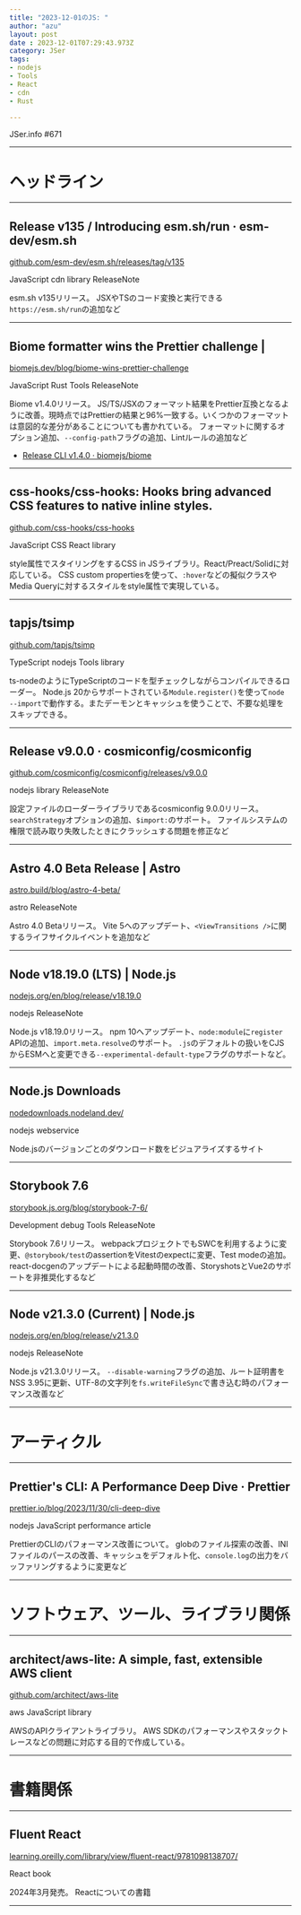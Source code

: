 ```yaml
---
title: "2023-12-01のJS: "
author: "azu"
layout: post
date : 2023-12-01T07:29:43.973Z
category: JSer
tags:
- nodejs
- Tools
- React
- cdn
- Rust

---
```


JSer.info #671

----

<h1 class="site-genre">ヘッドライン</h1>

----

## Release v135 / Introducing esm.sh/run · esm-dev/esm.sh
[github.com/esm-dev/esm.sh/releases/tag/v135](https://github.com/esm-dev/esm.sh/releases/tag/v135 "Release v135 / Introducing esm.sh/run · esm-dev/esm.sh")
<p class="jser-tags jser-tag-icon"><span class="jser-tag">JavaScript</span> <span class="jser-tag">cdn</span> <span class="jser-tag">library</span> <span class="jser-tag">ReleaseNote</span></p>

esm.sh v135リリース。
JSXやTSのコード変換と実行できる
`https://esm.sh/run`の追加など


----

## Biome formatter wins the Prettier challenge |
[biomejs.dev/blog/biome-wins-prettier-challenge](https://biomejs.dev/blog/biome-wins-prettier-challenge "Biome formatter wins the Prettier challenge |")
<p class="jser-tags jser-tag-icon"><span class="jser-tag">JavaScript</span> <span class="jser-tag">Rust</span> <span class="jser-tag">Tools</span> <span class="jser-tag">ReleaseNote</span></p>

Biome v1.4.0リリース。
JS/TS/JSXのフォーマット結果をPrettier互換となるように改善。現時点ではPrettierの結果と96%一致する。いくつかのフォーマットは意図的な差分があることについても書かれている。
フォーマットに関するオプション追加、`--config-path`フラグの追加、Lintルールの追加など

- [Release CLI v1.4.0 · biomejs/biome](https://github.com/biomejs/biome/releases/tag/cli%2Fv1.4.0 "Release CLI v1.4.0 · biomejs/biome")

----

## css-hooks/css-hooks: Hooks bring advanced CSS features to native inline styles.
[github.com/css-hooks/css-hooks](https://github.com/css-hooks/css-hooks "css-hooks/css-hooks: Hooks bring advanced CSS features to native inline styles.")
<p class="jser-tags jser-tag-icon"><span class="jser-tag">JavaScript</span> <span class="jser-tag">CSS</span> <span class="jser-tag">React</span> <span class="jser-tag">library</span></p>

style属性でスタイリングをするCSS in JSライブラリ。React/Preact/Solidに対応している。
CSS custom propertiesを使って、`:hover`などの擬似クラスやMedia Queryに対するスタイルをstyle属性で実現している。


----

## tapjs/tsimp
[github.com/tapjs/tsimp](https://github.com/tapjs/tsimp "tapjs/tsimp")
<p class="jser-tags jser-tag-icon"><span class="jser-tag">TypeScript</span> <span class="jser-tag">nodejs</span> <span class="jser-tag">Tools</span> <span class="jser-tag">library</span></p>

ts-nodeのようにTypeScriptのコードを型チェックしながらコンパイルできるローダー。
Node.js 20からサポートされている`Module.register()`を使って`node --import`で動作する。またデーモンとキャッシュを使うことで、不要な処理をスキップできる。


----

## Release v9.0.0 · cosmiconfig/cosmiconfig
[github.com/cosmiconfig/cosmiconfig/releases/v9.0.0](https://github.com/cosmiconfig/cosmiconfig/releases/v9.0.0 "Release v9.0.0 · cosmiconfig/cosmiconfig")
<p class="jser-tags jser-tag-icon"><span class="jser-tag">nodejs</span> <span class="jser-tag">library</span> <span class="jser-tag">ReleaseNote</span></p>

設定ファイルのローダーライブラリであるcosmiconfig 9.0.0リリース。
`searchStrategy`オプションの追加、`$import:`のサポート。
ファイルシステムの権限で読み取り失敗したときにクラッシュする問題を修正など


----

## Astro 4.0 Beta Release | Astro
[astro.build/blog/astro-4-beta/](https://astro.build/blog/astro-4-beta/ "Astro 4.0 Beta Release | Astro")
<p class="jser-tags jser-tag-icon"><span class="jser-tag">astro</span> <span class="jser-tag">ReleaseNote</span></p>

Astro 4.0 Betaリリース。
Vite 5へのアップデート、`<ViewTransitions />`に関するライフサイクルイベントを追加など


----

## Node v18.19.0 (LTS) | Node.js
[nodejs.org/en/blog/release/v18.19.0](https://nodejs.org/en/blog/release/v18.19.0 "Node v18.19.0 (LTS) | Node.js")
<p class="jser-tags jser-tag-icon"><span class="jser-tag">nodejs</span> <span class="jser-tag">ReleaseNote</span></p>

Node.js v18.19.0リリース。
npm 10へアップデート、`node:module`に`register` APIの追加、`import.meta.resolve`のサポート。
`.js`のデフォルトの扱いをCJSからESMへと変更できる`--experimental-default-type`フラグのサポートなど。


----

## Node.js Downloads
[nodedownloads.nodeland.dev/](https://nodedownloads.nodeland.dev/ "Node.js Downloads")
<p class="jser-tags jser-tag-icon"><span class="jser-tag">nodejs</span> <span class="jser-tag">webservice</span></p>

Node.jsのバージョンごとのダウンロード数をビジュアライズするサイト


----

## Storybook 7.6
[storybook.js.org/blog/storybook-7-6/](https://storybook.js.org/blog/storybook-7-6/ "Storybook 7.6")
<p class="jser-tags jser-tag-icon"><span class="jser-tag">Development</span> <span class="jser-tag">debug</span> <span class="jser-tag">Tools</span> <span class="jser-tag">ReleaseNote</span></p>

Storybook 7.6リリース。
webpackプロジェクトでもSWCを利用するように変更、`@storybook/test`のassertionをVitestのexpectに変更、Test modeの追加。
react-docgenのアップデートによる起動時間の改善、StoryshotsとVue2のサポートを非推奨化するなど


----

## Node v21.3.0 (Current) | Node.js
[nodejs.org/en/blog/release/v21.3.0](https://nodejs.org/en/blog/release/v21.3.0 "Node v21.3.0 (Current) | Node.js")
<p class="jser-tags jser-tag-icon"><span class="jser-tag">nodejs</span> <span class="jser-tag">ReleaseNote</span></p>

Node.js v21.3.0リリース。
`--disable-warning`フラグの追加、ルート証明書をNSS 3.95に更新、UTF-8の文字列を`fs.writeFileSync`で書き込む時のパフォーマンス改善など


----
<h1 class="site-genre">アーティクル</h1>

----

## Prettier&#039;s CLI: A Performance Deep Dive · Prettier
[prettier.io/blog/2023/11/30/cli-deep-dive](https://prettier.io/blog/2023/11/30/cli-deep-dive "Prettier&#039;s CLI: A Performance Deep Dive · Prettier")
<p class="jser-tags jser-tag-icon"><span class="jser-tag">nodejs</span> <span class="jser-tag">JavaScript</span> <span class="jser-tag">performance</span> <span class="jser-tag">article</span></p>

PrettierのCLIのパフォーマンス改善について。
globのファイル探索の改善、INIファイルのパースの改善、キャッシュをデフォルト化、`console.log`の出力をバッファリングするように変更など


----
<h1 class="site-genre">ソフトウェア、ツール、ライブラリ関係</h1>

----

## architect/aws-lite: A simple, fast, extensible AWS client
[github.com/architect/aws-lite](https://github.com/architect/aws-lite "architect/aws-lite: A simple, fast, extensible AWS client")
<p class="jser-tags jser-tag-icon"><span class="jser-tag">aws</span> <span class="jser-tag">JavaScript</span> <span class="jser-tag">library</span></p>

AWSのAPIクライアントライブラリ。
AWS SDKのパフォーマンスやスタックトレースなどの問題に対応する目的で作成している。


----
<h1 class="site-genre">書籍関係</h1>

----

## Fluent React
[learning.oreilly.com/library/view/fluent-react/9781098138707/](https://learning.oreilly.com/library/view/fluent-react/9781098138707/ "Fluent React")
<p class="jser-tags jser-tag-icon"><span class="jser-tag">React</span> <span class="jser-tag">book</span></p>

2024年3月発売。
Reactについての書籍


----
